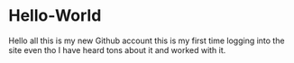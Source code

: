# Hello-World
Hello all this is my new Github account this is my first time logging into the site even tho I have heard tons about it and worked with it.
